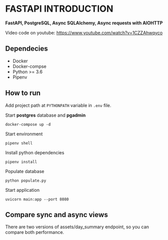 # FASTAPI INTRODUCTION

**FastAPI, PostgreSQL, Async SQLAlchemy, Async requests with AIOHTTP**

Video code on youtube: https://www.youtube.com/watch?v=1CZZAhwqyco

## Dependecies
* Docker
* Docker-compse
* Python >= 3.6
* Pipenv

## How to run
Add project path at `PYTHONPATH` variable in `.env` file.

Start **postgres** database and **pgadmin**
```shell
docker-compose up -d
```

Start environment
```shell
pipenv shell
```

Install python dependencies
```shell
pipenv install
```

Populate database
```shell
python populate.py
```

Start application
```shell
uvicorn main:app --port 8080
```

## Compare sync and async views
There are two versions of assets/day_summary endpoint, so you can compare both performance.
